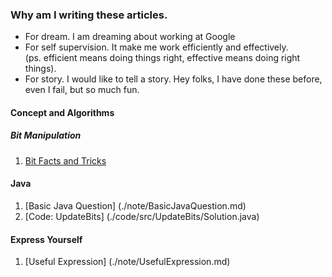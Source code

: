 ### Why am I writing these articles.
- For dream. I am dreaming about working at Google
- For self supervision. It make me work efficiently and effectively. 
<br/>(ps. efficient means doing things right, effective means doing right things).
- For story. I would like to tell a story. Hey folks, I have done these before, even I fail, but so much fun.
 

#### Concept and Algorithms


##### Bit Manipulation
1. [Bit Facts and Tricks ](./note/java/BitFactsAndTricks.md)


#### Java
1. [Basic Java Question] (./note/BasicJavaQuestion.md)
2. [Code: UpdateBits] (./code/src/UpdateBits/Solution.java)

#### Express Yourself
1. [Useful Expression] (./note/UsefulExpression.md)




